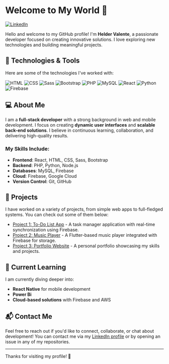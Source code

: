 # Welcome to My World 🤖

[![LinkedIn](https://img.shields.io/badge/LinkedIn-0077B5?style=for-the-badge&logo=linkedin&logoColor=white)](https://www.linkedin.com/in/helder-valente-408a88248/)

Hello and welcome to my GitHub profile! I'm **Helder Valente**, a passionate developer focused on creating innovative solutions. I love exploring new technologies and building meaningful projects.

## 🚀 Technologies & Tools

Here are some of the technologies I've worked with:

<div style="display: inline-block">
    <img align="center" alt="HTML" src="https://img.shields.io/badge/HTML5-E34F26?style=for-the-badge&logo=html5&logoColor=white" />
    <img align="center" alt="CSS" src="https://img.shields.io/badge/CSS3-1572B6?style=for-the-badge&logo=css3&logoColor=white" />
    <img align="center" alt="Sass" src="https://img.shields.io/badge/Sass-CC6699?style=for-the-badge&logo=sass&logoColor=white" />
    <img align="center" alt="Bootstrap" src="https://img.shields.io/badge/Bootstrap-563D7C?style=for-the-badge&logo=bootstrap&logoColor=white" />
    <img align="center" alt="PHP" src="https://img.shields.io/badge/PHP-777BB4?style=for-the-badge&logo=php&logoColor=white" />
    <img align="center" alt="MySQL" src="https://img.shields.io/badge/MySQL-00000F?style=for-the-badge&logo=mysql&logoColor=white" />
    <img align="center" alt="React" src="https://img.shields.io/badge/React-20232A?style=for-the-badge&logo=react&logoColor=61DAFB" />
    <img align="center" alt="Python" src="https://img.shields.io/badge/Python-14354C?style=for-the-badge&logo=python&logoColor=white" />
    <img align="center" alt="Firebase" src="https://img.shields.io/badge/Firebase-FFCA28?style=for-the-badge&logo=firebase&logoColor=white" />
</div>

## 💻 About Me

I am a **full-stack developer** with a strong background in web and mobile development. I focus on creating **dynamic user interfaces** and **scalable back-end solutions**. I believe in continuous learning, collaboration, and delivering high-quality results.

### My Skills Include:
- **Frontend**: React, HTML, CSS, Sass, Bootstrap
- **Backend**: PHP, Python, Node.js
- **Databases**: MySQL, Firebase
- **Cloud**: Firebase, Google Cloud
- **Version Control**: Git, GitHub

## 📂 Projects

I have worked on a variety of projects, from simple web apps to full-fledged systems. You can check out some of them below:

- [Project 1: To-Do List App](https://github.com/stahfeyto/todo-list) - A task manager application with real-time synchronization using Firebase.
- [Project 2: Music Player](https://github.com/stahfeyto/music-player) - A Flutter-based music player integrated with Firebase for storage.
- [Project 3: Portfolio Website](https://github.com/stahfeyto/portfolio) - A personal portfolio showcasing my skills and projects.

## 🌱 Current Learning

I am currently diving deeper into:
- **React Native** for mobile development
- **Power Bi** 
- **Cloud-based solutions** with Firebase and AWS

## 📬 Contact Me

Feel free to reach out if you'd like to connect, collaborate, or chat about development! You can contact me via my [LinkedIn profile](https://www.linkedin.com/in/helder-valente-408a88248/) or by opening an issue in any of my repositories.

---

Thanks for visiting my profile! 🚀

